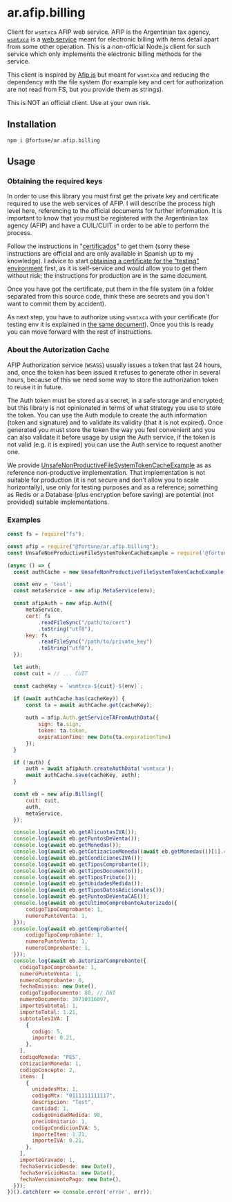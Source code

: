 # ar.afip.billing
Client for `wsmtxca` AFIP web service. AFIP is the Argentinian tax agency,
[`wsmtxca`](http://www.afip.gob.ar/facturadecreditoelectronica/documentos/Web-Service-MTXCA-v013.pdf) is a [web service](https://www.afip.gob.ar/ws/documentacion/ws-factura-electronica.asp) meant for electronic billing with items detail apart from some other operation. This is a non-official Node.js client for such service which only implements the electronic billing methods for the service.

This client is inspired by [Afip.js](https://github.com/AfipSDK/afip.js) but meant for `wsmtxca` and reducing the dependency with the file system (for example key and cert for authorization are not read from FS, but you provide them as strings).

This is NOT an official client. Use at your own risk.

## Installation
```
npm i @fortune/ar.afip.billing
```

## Usage

### Obtaining the required keys
In order to use this library you must first get the private key and certificate required to use the web services of AFIP. I will describe the process high level here, referencing to the official documents for further information. It is important to know that you must be registered with the Argentinian tax agency (AFIP) and have a CUIL/CUIT in order to be able to perform the process.

Follow the instructions in "[certificados](https://www.afip.gob.ar/ws/documentacion/certificados.asp)" to get them (sorry these instructions are official and are only available in Spanish up to my knowledge). I advice to start [obtaining a certificate for the "testing" environment](http://www.afip.gob.ar/ws/WSASS/WSASS_manual.pdf) first, as it is self-service and would allow you to get them without risk; the instructions for production are in the same document.

Once you have got the certificate, put them in the file system (in a folder separated from this source code, think these are secrets and you don't want to commit them by accident). 

As next step, you have to authorize using `wsmtxca` with your certificate (for testing env it is explained in [the same document](http://www.afip.gob.ar/ws/WSASS/WSASS_manual.pdf)). Once you this is ready you can move forward with the rest of instructions.

### About the Autorization Cache
AFIP Authorization service (`WSASS`) usually issues a token that last 24 hours, and, once the token has been issued it refuses to generate other in several hours, because of this we need some way to store the authorization token to reuse it in future.

The Auth token must be stored as a secret, in a safe storage and encrypted; but this library is not opinionated in terms of what strategy you use to store the token. You can use the Auth module to create the auth information (token and signature) and to validate its validity (that it is not expired). Once generated you must store the token the way you feel convenient and you can also validate it before usage by usign the Auth service, if the token is not valid (e.g. it is expired) you can use the Auth service to request another one.

We provide [UnsafeNonProductiveFileSystemTokenCacheExample](./unsafe_non_productive_file_system_token_cache_example.js) as as reference non-productive implementation. That implementation is not suitable for production (it is not secure and don't allow you to scale horizontally), use only for testing purposes and as a reference; something as Redis or a Database (plus encryption before saving) are potential (not provided) suitable implementations.

### Examples

```js
const fs = require("fs");

const afip = require("@fortune/ar.afip.billing");
const UnsafeNonProductiveFileSystemTokenCacheExample = require('@fortune/ar.afip.billing/unsafe_non_productive_file_system_token_cache_example');

(async () => {
  const authCache = new UnsafeNonProductiveFileSystemTokenCacheExample(); // DO NOT USE THIS IMPLEMENTATION IN PRODUCTION

  const env = 'test';
  const metaService = new afip.MetaService(env);

  const afipAuth = new afip.Auth({
      metaService,
      cert: fs
          .readFileSync("/path/to/cert")
          .toString("utf8"),
      key: fs
          .readFileSync("/path/to/private_key")
          .toString("utf8"),
  });

  let auth;
  const cuit = // ... CUIT

  const cacheKey = `wsmtxca-${cuit}-${env}`;

  if (await authCache.has(cacheKey)) {
      const ta = await authCache.get(cacheKey);
      
      auth = afip.Auth.getServiceTAFromAuthData({
          sign: ta.sign,
          token: ta.token,
          expirationTime: new Date(ta.expirationTime)
      });
  }

  if (!auth) {
      auth = await afipAuth.createAuthData('wsmtxca');
      await authCache.save(cacheKey, auth);
  }

  const eb = new afip.Billing({
      cuit: cuit,
      auth,
      metaService,
  });

  console.log(await eb.getAlicuotasIVA());
  console.log(await eb.getPuntosDeVenta());
  console.log(await eb.getMonedas());
  console.log(await eb.getCotizacionMoneda((await eb.getMonedas())[1].codigo));
  console.log(await eb.getCondicionesIVA());
  console.log(await eb.getTiposComprobante());
  console.log(await eb.getTiposDocumento());
  console.log(await eb.getTiposTributo());
  console.log(await eb.getUnidadesMedida());
  console.log(await eb.getTiposDatosAdicionales());
  console.log(await eb.getPuntosDeVentaCAE());
  console.log(await eb.getUltimoComprobanteAutorizado({
      codigoTipoComprobante: 1,
      numeroPuntoVenta: 1,
  }));
  console.log(await eb.getComprobante({
      codigoTipoComprobante: 1,
      numeroPuntoVenta: 1,
      numeroComprobante: 1,
  }));
  console.log(await eb.autorizarComprobante({
    codigoTipoComprobante: 1,
    numeroPuntoVenta: 1,
    numeroComprobante: 6,
    fechaEmision: new Date(),
    codigoTipoDocumento: 80, // DNI
    numeroDocumento: 30710316097,
    importeSubtotal: 1,
    importeTotal: 1.21,
    subtotalesIVA: [
      {
        codigo: 5,
        importe: 0.21,
      },
    ],
    codigoMoneda: "PES",
    cotizacionMoneda: 1,
    codigoConcepto: 2,
    items: [
      {
        unidadesMtx: 1,
        codigoMtx: "0111111111117",
        descripcion: "Test",
        cantidad: 1,
        codigoUnidadMedida: 98,
        precioUnitario: 1,
        codigoCondicionIVA: 5,
        importeItem: 1.21,
        importeIVA: 0.21,
      },
    ],
    importeGravado: 1,
    fechaServicioDesde: new Date(),
    fechaServicioHasta: new Date(),
    fechaVencimientoPago: new Date(),
  }));
})().catch(err => console.error('error', err));
```
